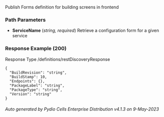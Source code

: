 






 
Publish Forms definition for building screens in frontend  


### Path Parameters

 - **ServiceName** (_string, required_) Retrieve a configuration form for a given service




### Response Example (200)
Response Type /definitions/restDiscoveryResponse

```
{
  "BuildRevision": "string",
  "BuildStamp": 10,
  "Endpoints": {},
  "PackageLabel": "string",
  "PackageType": "string",
  "Version": "string"
}
```




###### Auto generated by Pydio Cells Enterprise Distribution v4.1.3 on 9-May-2023
